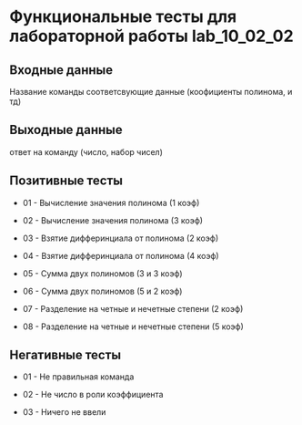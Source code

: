 # Функциональные тесты для лабораторной работы lab_10_02_02

## Входные данные

Название команды
соответсвующие данные (коофициенты полинома, и тд)

## Выходные данные

ответ на команду (число, набор чисел)

## Позитивные тесты


- 01 - Вычисление значения полинома (1 коэф)

- 02 - Вычисление значения полинома (3 коэф)

- 03 - Взятие дифферинциала от полинома (2 коэф)

- 04 - Взятие дифферинциала от полинома (4 коэф)

- 05 - Сумма двух полиномов (3 и 3 коэф)

- 06 - Сумма двух полиномов (5 и 2 коэф)

- 07 - Разделение на четные и нечетные степени (2 коэф)

- 08 - Разделение на четные и нечетные степени (5 коэф)

## Негативные тесты

- 01 - Не правильная команда

- 02 - Не число в роли коэффициента

- 03 - Ничего не ввели
